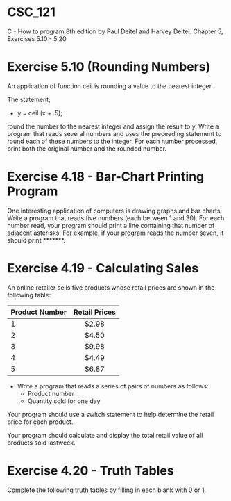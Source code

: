 # CSC_121
C - How to program 8th edition by Paul Deitel and Harvey Deitel. Chapter 5, Exercises 5.10 - 5.20

# Exercise 5.10 (Rounding Numbers)
An application of function ceil is rounding a value to the nearest integer. 

The statement;
- y = ceil (x + .5);

round the number to the nearest integer and assign the result to y. Write a program that reads several numbers and uses the preceeding statement to round each of these numbers to the integer. For each number processed, print both the original number and the rounded number.

# Exercise 4.18 - Bar-Chart Printing Program
One interesting application of computers is drawing graphs and bar charts. Write a program that reads five numbers (each between 1 and 30). For each number read, your program should print a line containing that number of adjacent asterisks. For example, if your program reads the number seven, it should print *******.

# Exercise 4.19 - Calculating Sales
An online retailer sells five products whose retail prices are shown in the following table:

| Product Number| Retail Prices |
| :------------ | :------------:| 
| 1             | $2.98         |
| 2             | $4.50         |  
| 3             | $9.98         | 
| 4             | $4.49         |
| 5             | $6.87         |

- Write a program that reads a series of pairs of numbers as follows:
    - Product number
    - Quantity sold for one day
    
Your program should use a switch statement to help determine the retail price for each product.

Your program should calculate and display the total retail value of all products sold lastweek.

# Exercise 4.20 - Truth Tables
Complete the following truth tables by filling in each blank with 0 or 1.
